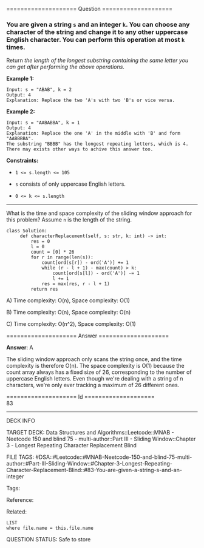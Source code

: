 ==================== Question ====================  

### You are given a string `s` and an integer `k`. You can choose any character of the string and change it to any other uppercase English character. You can perform this operation at most `k` times.

Return _the length of the longest substring containing the same letter you can get after performing the above operations_.

**Example 1:**

<!-- codeblock-start -->
<pre><code>Input: s = "ABAB", k = 2
Output: 4
Explanation: Replace the two 'A's with two 'B's or vice versa.
</code></pre>
<!-- codeblock-end -->

**Example 2:**

<!-- codeblock-start -->
<pre><code>Input: s = "AABABBA", k = 1
Output: 4
Explanation: Replace the one 'A' in the middle with 'B' and form "AABBBBA".
The substring "BBBB" has the longest repeating letters, which is 4.
There may exists other ways to achive this answer too.
</code></pre>
<!-- codeblock-end -->

**Constraints:**

- `1 <= s.length <= 105`

- `s` consists of only uppercase English letters.

- `0 <= k <= s.length`

---

What is the time and space complexity of the sliding window approach for this problem? Assume `n` is the length of the string.

<!-- codeblock-start -->
<pre><code class="hljs language-python"><span class="hljs-keyword">class</span> <span class="hljs-title class_">Solution</span>:
     <span class="hljs-keyword">def</span> <span class="hljs-title function_">characterReplacement</span>(<span class="hljs-params">self, s: <span class="hljs-built_in">str</span>, k: <span class="hljs-built_in">int</span></span>) -> <span class="hljs-built_in">int</span>:
         res = <span class="hljs-number">0</span>
         l = <span class="hljs-number">0</span>
         count = [<span class="hljs-number">0</span>] * <span class="hljs-number">26</span>
         <span class="hljs-keyword">for</span> r <span class="hljs-keyword">in</span> <span class="hljs-built_in">range</span>(<span class="hljs-built_in">len</span>(s)):
             count[<span class="hljs-built_in">ord</span>(s[r]) - <span class="hljs-built_in">ord</span>(<span class="hljs-string">'A'</span>)] += <span class="hljs-number">1</span>
             <span class="hljs-keyword">while</span> (r - l + <span class="hljs-number">1</span>) - <span class="hljs-built_in">max</span>(count) > k:
                 count[<span class="hljs-built_in">ord</span>(s[l]) - <span class="hljs-built_in">ord</span>(<span class="hljs-string">'A'</span>)] -= <span class="hljs-number">1</span>
                 l += <span class="hljs-number">1</span>
             res = <span class="hljs-built_in">max</span>(res, r - l + <span class="hljs-number">1</span>)
         <span class="hljs-keyword">return</span> res
</code></pre>
<!-- codeblock-end -->

A) Time complexity: O(n), Space complexity: O(1)

B) Time complexity: O(n), Space complexity: O(n)

C) Time complexity: O(n^2), Space complexity: O(1)  

==================== Answer ====================  

**Answer**: A

The sliding window approach only scans the string once, and the time complexity is therefore O(n). The space complexity is O(1) because the count array always has a fixed size of 26, corresponding to the number of uppercase English letters. Even though we're dealing with a string of n characters, we're only ever tracking a maximum of 26 different ones.

==================== Id ====================  
83

---

DECK INFO

TARGET DECK: Data Structures and Algorithms::Leetcode::MNAB - Neetcode 150 and blind 75 - multi-author::Part III - Sliding Window::Chapter 3 - Longest Repeating Character Replacement Blind

FILE TAGS: #DSA::#Leetcode::#MNAB-Neetcode-150-and-blind-75-multi-author::#Part-III-Sliding-Window::#Chapter-3-Longest-Repeating-Character-Replacement-Blind::#83-You-are-given-a-string-s-and-an-integer

Tags:

Reference:

Related:

```dataview
LIST
where file.name = this.file.name
```
QUESTION STATUS: Safe to store
